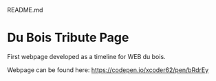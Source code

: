README.md

# Du Bois Tribute Page
First webpage developed as a timeline for WEB du bois.

Webpage can be found here: https://codepen.io/xcoder62/pen/bRdrEy
